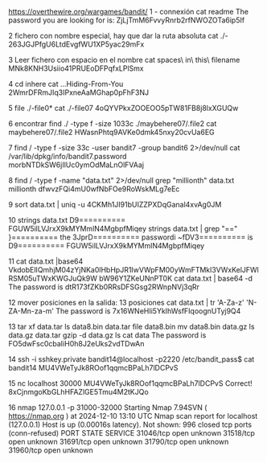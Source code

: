 https://overthewire.org/wargames/bandit/
1 - connexión
 cat readme
 The password you are looking for is: ZjLjTmM6FvvyRnrb2rfNWOZOTa6ip5If

2 fichero con nombre especial, hay que dar la ruta absoluta
cat ./-
263JGJPfgU6LtdEvgfWU1XP5yac29mFx

3  Leer fichero con espacio en el nombre
cat spaces\ in\ this\ filename
MNk8KNH3Usiio41PRUEoDFPqfxLPlSmx

4 cd inhere
cat ...Hiding-From-You
2WmrDFRmJIq3IPxneAaMGhap0pFhF3NJ

5 file  ./-file0*
cat ./-file07
4oQYVPkxZOOEOO5pTW81FB8j8lxXGUQw

6 encontrar
find ./ -type f -size 1033c
./maybehere07/.file2
cat maybehere07/.file2
HWasnPhtq9AVKe0dmk45nxy20cvUa6EG

7 find / -type f -size 33c -user bandit7 -group bandit6 2>/dev/null
cat /var/lib/dpkg/info/bandit7.password
morbNTDkSW6jIlUc0ymOdMaLnOlFVAaj

8 find / -type f -name "data.txt" 2>/dev/null
grep "millionth" data.txt
millionth       dfwvzFQi4mU0wfNbFOe9RoWskMLg7eEc

9 sort data.txt  | uniq -u
4CKMh1JI91bUIZZPXDqGanal4xvAg0JM

10 strings data.txt
D9========== FGUW5ilLVJrxX9kMYMmlN4MgbpfMiqey
 strings data.txt | grep "=="
}========== the
3JprD========== passwordi
~fDV3========== is
D9========== FGUW5ilLVJrxX9kMYMmlN4MgbpfMiqey


11 cat data.txt |base64
VkdobElIQmhjM04zYjNKa0lHbHpJR1IwVWpFM00yWmFTMkl3VWxKelJFWlRSM05uTWxKWGJuQk9W
bW96Y1ZKeUNnPT0K
cat data.txt | base64 -d
The password is dtR173fZKb0RRsDFSGsg2RWnpNVj3qRr



12 mover posiciones en la salida: 13 posiciones
cat data.txt | tr 'A-Za-z' 'N-ZA-Mn-za-m'
The password is 7x16WNeHIi5YkIhWsfFIqoognUTyj9Q4

13
 tar xf data.tar
 ls
data8.bin  data.tar
 file data8.bin
 mv data8.bin  data.gz
ls
data.gz  data.tar
 gzip -d data.gz
ls
cat data
The password is FO5dwFsc0cbaIiH0h8J2eUks2vdTDwAn


14 ssh -i sshkey.private bandit14@localhost -p2220
/etc/bandit_pass$ cat bandit14
MU4VWeTyJk8ROof1qqmcBPaLh7lDCPvS

15 nc localhost 30000
MU4VWeTyJk8ROof1qqmcBPaLh7lDCPvS
Correct!
8xCjnmgoKbGLhHFAZlGE5Tmu4M2tKJQo

16 nmap 127.0.0.1 -p 31000-32000
Starting Nmap 7.94SVN ( https://nmap.org ) at 2024-12-10 13:10 UTC
Nmap scan report for localhost (127.0.0.1)
Host is up (0.00016s latency).
Not shown: 996 closed tcp ports (conn-refused)
PORT      STATE SERVICE
31046/tcp open  unknown
31518/tcp open  unknown
31691/tcp open  unknown
31790/tcp open  unknown
31960/tcp open  unknown






